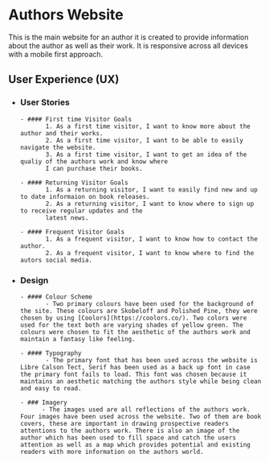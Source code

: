 # Authors Website

This is the main website for an author it is created to provide information about the author as well as their work. It is responsive across all devices with a mobile first approach.

## User Experience (UX)

- ### User Stories
      - #### First time Visitor Goals
             1. As a first time visitor, I want to know more about the author and their works.
             2. As a first time visitor, I want to be able to easily navigate the website.
             3. As a first time visitor, I want to get an idea of the qualiy of the authors work and know where
             I can purchase their books.
      
      - #### Returning Visitor Goals
             1. As a returning visitor, I want to easily find new and up to date informaion on book releases.
             2. As a returning visitor, I want to know where to sign up to receive regular updates and the
             latest news.
      
      - #### Frequent Visitor Goals
             1. As a frequent visitor, I want to know how to contact the author.
             2. As a frequent visitor, I want to know where to find the autors social media.

- ### Design
      - #### Colour Scheme
             - Two primary colours have been used for the background of the site. These colours are Skobeloff and Polished Pine, they were chosen by using [Coolors](https://coolors.co/). Two colors were used for the text both are varying shades of yellow green. The colours were chosen to fit the aesthetic of the authors work and maintain a fantasy like feeling.

      - #### Typography
             - The primary font that has been used across the website is Libre Calson Tect, Serif has been used as a back up font in case the primary font fails to load. This font was chosen because it maintains an aesthetic matching the authors style while being clean and easy to read.

      - ### Imagery
            - The images used are all reflections of the authors work. Four images have been used across the website. Two of them are book covers, these are important in drawing prospective readers attentions to the authors work. There is also an image of the author which has been used to fill space and catch the users attention as well as a map which provides potential and existing readers with more information on the authors world.


